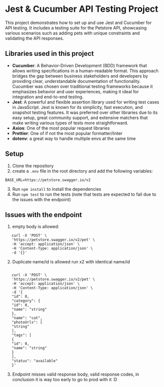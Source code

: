 # Jest & Cucumber API Testing Project

This project demonstrates how to set up and use Jest and Cucumber for API testing. It includes a testing suite for the Petstore API, showcasing various scenarios such as adding pets with unique constraints and validating the API responses.

## Libraries used in this project


- **Cucumber**: A Behavior-Driven Development (BDD) framework that allows writing specifications in a human-readable format. This approach bridges the gap between business stakeholders and developers by providing clear, understandable documentation of functionality. Cucumber was chosen over traditional testing frameworks because it emphasizes behavior and user experiences, making it ideal for integration and end-to-end testing.
- **Jest**: A powerful and flexible assertion library used for writing test cases in JavaScript. Jest is known for its simplicity, fast execution, and snapshot testing features. It was preferred over other libraries due to its easy setup, great community support, and extensive matchers that make writing various types of tests more straightforward.
- **Axios**: One of the most popular request libraries
- **Prettier**: One of if not the most popular formatter/linter
- **dotenv**: a great way to handle multiple envs at the same time

## Setup

1. Clone the repository
2. create a `.env` file in the root directory and add the following variables:
```
BASE_URL=https://petstore.swagger.io/v2
```
3. Run `npm install` to install the dependencies
4. Run `npm test` to run the tests (note that tests are expected to fail due to the issues with the endpoint)

## Issues with the endpoint

1. empty body is allowed:
```
   curl -X 'POST' \
   'https://petstore.swagger.io/v2/pet' \
   -H 'accept: application/json' \
   -H 'Content-Type: application/json' \
   -d '{}'
```
2. Duplicate name/id is allowed
run x2 with identical name/id
```
   
   curl -X 'POST' \
   'https://petstore.swagger.io/v2/pet' \
   -H 'accept: application/json' \
   -H 'Content-Type: application/json' \
   -d '{
   "id": 0,
   "category": {
   "id": 0,
   "name": "string"
   },
   "name": "cat",
   "photoUrls": [
   "string"
   ],
   "tags": [
   {
   "id": 0,
   "name": "string"
   }
   ],
   "status": "available"
   }'
```
3. Endpoint misses valid response body, valid response codes, in conclusion it is way too early to go to prod with it :D
